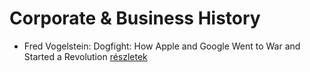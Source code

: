 # Corporate & Business History

- Fred Vogelstein: Dogfight: How Apple and Google Went to War and Started a Revolution [részletek](../_details/Fred%20Vogelstein.md#id_642)